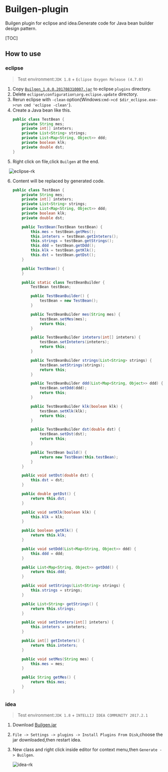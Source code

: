 # Builgen-plugin
Builgen plugin for eclipse and idea.Generate code for Java bean builder design pattern.

[TOC]

## How to use
### eclipse
> Test environment:`JDK 1.8` + `Eclipse Oxygen Release (4.7.0)`

1. Copy [`Builgen_1.0.0.201708310007.jar`](https://github.com/Vabshroo/Builgen-plugin/blob/master/eclipse/Builgen/Builgen_1.0.0.201708312118.jar) to eclipse `plugins` directory.
2. Delete `eclipse\configuration\org.eclipse.update` directory.
3. Rerun eclipse with `-clean` option(Windows:`cmd->cd $dir_eclipse.exe->run cmd 'eclipse -clean'`).
4. Create a Java bean like this.
    ```java
    public class TestBean {
        private String mes;
        private int[] inteters;
        private List<String> strings;
        private List<Map<String, Object>> ddd;
        private boolean klk;
        private double dst;
    }
    ```
5. Right click on file,click `Builgen` at the end.

    ![eclipse-rk](eclipse/Builgen/screenshot/eclipse-rk.png)
    
6. Content will be replaced by generated code.
    ```java
    public class TestBean {
        private String mes;
        private int[] inteters;
        private List<String> strings;
        private List<Map<String, Object>> ddd;
        private boolean klk;
        private double dst;

        public TestBean(TestBean testBean) {
            this.mes = testBean.getMes();
            this.inteters = testBean.getInteters();
            this.strings = testBean.getStrings();
            this.ddd = testBean.getDdd();
            this.klk = testBean.getKlk();
            this.dst = testBean.getDst();
        }

        public TestBean() {
        }

        public static class TestBeanBuilder {
            TestBean testBean;

            public TestBeanBuilder() {
                testBean = new TestBean();
            }

            public TestBeanBuilder mes(String mes) {
                testBean.setMes(mes);
                return this;
            }

            public TestBeanBuilder inteters(int[] inteters) {
                testBean.setInteters(inteters);
                return this;
            }

            public TestBeanBuilder strings(List<String> strings) {
                testBean.setStrings(strings);
                return this;
            }

            public TestBeanBuilder ddd(List<Map<String, Object>> ddd) {
                testBean.setDdd(ddd);
                return this;
            }

            public TestBeanBuilder klk(boolean klk) {
                testBean.setKlk(klk);
                return this;
            }

            public TestBeanBuilder dst(double dst) {
                testBean.setDst(dst);
                return this;
            }

            public TestBean build() {
                return new TestBean(this.testBean);
            }
        }

        public void setDst(double dst) {
            this.dst = dst;
        }

        public double getDst() {
            return this.dst;
        }

        public void setKlk(boolean klk) {
            this.klk = klk;
        }

        public boolean getKlk() {
            return this.klk;
        }

        public void setDdd(List<Map<String, Object>> ddd) {
            this.ddd = ddd;
        }

        public List<Map<String, Object>> getDdd() {
            return this.ddd;
        }

        public void setStrings(List<String> strings) {
            this.strings = strings;
        }

        public List<String> getStrings() {
            return this.strings;
        }

        public void setInteters(int[] inteters) {
            this.inteters = inteters;
        }

        public int[] getInteters() {
            return this.inteters;
        }

        public void setMes(String mes) {
            this.mes = mes;
        }

        public String getMes() {
            return this.mes;
        }
    }
    ```
### idea
> Test environment:`JDK 1.8` + `INTELLIJ IDEA COMMUNITY 2017.2.1`

1. Download [Builgen.jar](https://github.com/Vabshroo/Builgen-plugin/blob/master/idea/Builgen/Builgen.jar)
2. `File -> Settings -> plugins -> Install Plugins From Disk`,choose the jar downloaded,then restart idea.
3. New class and right click inside editor for context menu,then `Generate -> Builgen`.

    ![idea-rk](idea/Builgen/screenshot/idea-rk.png)

